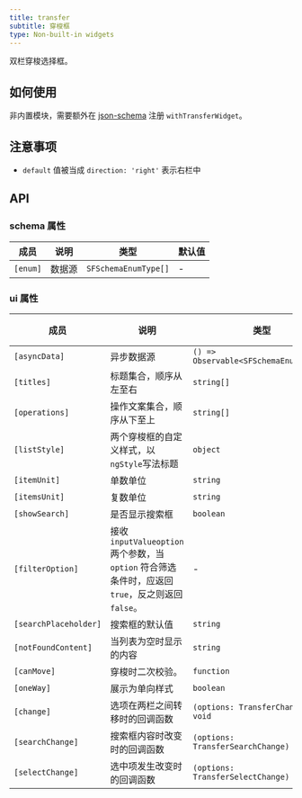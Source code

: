 ```yaml
---
title: transfer
subtitle: 穿梭框
type: Non-built-in widgets
---
```


双栏穿梭选择框。

## 如何使用

非内置模块，需要额外在 [json-schema](https://github.com/hbyunzai/ng-yunzai/blob/master/src/app/shared/json-schema/index.ts#L9) 注册 `withTransferWidget`。

## 注意事项

- `default` 值被当成 `direction: 'right'` 表示右栏中

## API

### schema 属性

| 成员 | 说明 | 类型 | 默认值 |
|----|----|----|-----|
| `[enum]` | 数据源 | `SFSchemaEnumType[]` | - |

### ui 属性

| 成员 | 说明 | 类型 | 默认值 |
|----|----|----|-----|
| `[asyncData]` | 异步数据源 | `() => Observable<SFSchemaEnumType[]>` | - |
| `[titles]` | 标题集合，顺序从左至右 | `string[]` | `['', '']` |
| `[operations]` | 操作文案集合，顺序从下至上 | `string[]` | `['', '']` |
| `[listStyle]` | 两个穿梭框的自定义样式，以`ngStyle`写法标题 | `object` | - |
| `[itemUnit]` | 单数单位 | `string` | `项目` |
| `[itemsUnit]` | 复数单位 | `string` | `项目` |
| `[showSearch]` | 是否显示搜索框 | `boolean` | `false` |
| `[filterOption]` | 接收 `inputValueoption` 两个参数，当 `option` 符合筛选条件时，应返回 `true`，反之则返回 `false`。 | - | - |
| `[searchPlaceholder]` | 搜索框的默认值 | `string` | - |
| `[notFoundContent]` | 当列表为空时显示的内容 | `string` | - |
| `[canMove]` | 穿梭时二次校验。 | `function` | - |
| `[oneWay]` | 展示为单向样式 | `boolean` | `false` |
| `[change]` | 选项在两栏之间转移时的回调函数 | `(options: TransferChange) => void` | - |
| `[searchChange]` | 搜索框内容时改变时的回调函数 | `(options: TransferSearchChange) => void` | - |
| `[selectChange]` | 选中项发生改变时的回调函数 | `(options: TransferSelectChange) => void` | - |
